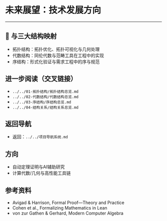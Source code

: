 # 未来展望：技术发展方向

---

## 🔄 与三大结构映射

- 拓扑结构：拓扑优化、拓扑可视化与几何处理
- 代数结构：同伦代数与范畴工具在工程中的实现
- 序结构：形式化验证与需求工程中的序与规范

## 进一步阅读（交叉链接）

- `../../01-拓扑结构/拓扑结构总览.md`
- `../../02-代数结构/代数结构总览.md`
- `../../03-序结构/序结构总览.md`
- `../../04-结构关系/结构关系总览.md`

## 返回导航

- 返回：`../../项目导航系统.md`

## 方向

- 自动定理证明与AI辅助研究
- 计算代数/几何与高性能工具链

## 参考资料

- Avigad & Harrison, Formal Proof—Theory and Practice
- Cohen et al., Formalizing Mathematics in Lean
- von zur Gathen & Gerhard, Modern Computer Algebra
